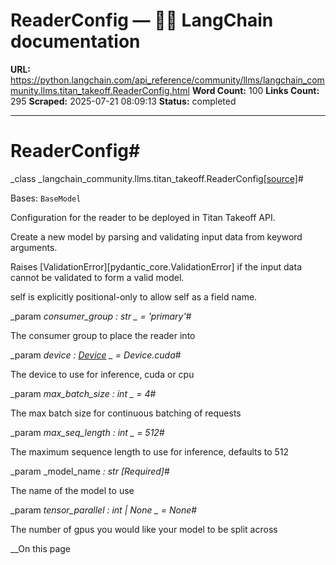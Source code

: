 # ReaderConfig — 🦜🔗 LangChain  documentation

**URL:** https://python.langchain.com/api_reference/community/llms/langchain_community.llms.titan_takeoff.ReaderConfig.html
**Word Count:** 100
**Links Count:** 295
**Scraped:** 2025-07-21 08:09:13
**Status:** completed

---

# ReaderConfig\#

_class _langchain\_community.llms.titan\_takeoff.ReaderConfig[\[source\]](https://python.langchain.com/api_reference/_modules/langchain_community/llms/titan_takeoff.html#ReaderConfig)\#     

Bases: `BaseModel`

Configuration for the reader to be deployed in Titan Takeoff API.

Create a new model by parsing and validating input data from keyword arguments.

Raises \[ValidationError\]\[pydantic\_core.ValidationError\] if the input data cannot be validated to form a valid model.

self is explicitly positional-only to allow self as a field name.

_param _consumer\_group _: str_ _ = 'primary'_\#     

The consumer group to place the reader into

_param _device _: [Device](https://python.langchain.com/api_reference/community/llms/langchain_community.llms.titan_takeoff.Device.html#langchain_community.llms.titan_takeoff.Device "langchain_community.llms.titan_takeoff.Device")_ _ = Device.cuda_\#     

The device to use for inference, cuda or cpu

_param _max\_batch\_size _: int_ _ = 4_\#     

The max batch size for continuous batching of requests

_param _max\_seq\_length _: int_ _ = 512_\#     

The maximum sequence length to use for inference, defaults to 512

_param _model\_name _: str_ _\[Required\]_\#     

The name of the model to use

_param _tensor\_parallel _: int | None_ _ = None_\#     

The number of gpus you would like your model to be split across

__On this page